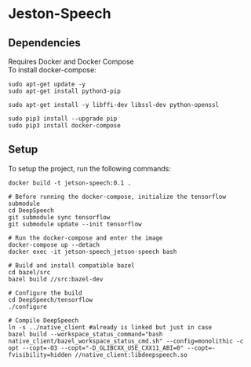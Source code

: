 # Jeston-Speech

## Dependencies
Requires Docker and Docker Compose  
To install docker-compose:  
```
sudo apt-get update -y
sudo apt-get install python3-pip

sudo apt-get install -y libffi-dev libssl-dev python-openssl

sudo pip3 install --upgrade pip
sudo pip3 install docker-compose
```

## Setup
To setup the project, run the following commands:  
```
docker build -t jetson-speech:0.1 .

# Before running the docker-compose, initialize the tensorflow submodule
cd DeepSpeech
git submodule sync tensorflow
git submodule update --init tensorflow

# Run the docker-compose and enter the image
docker-compose up --detach
docker exec -it jetson-speech_jetson-speech bash

# Build and install compatible bazel
cd bazel/src
bazel build //src:bazel-dev

# Configure the build
cd DeepSpeech/tensorflow
./configure

# Compile DeepSpeech
ln -s ../native_client #already is linked but just in case
bazel build --workspace_status_command="bash native_client/bazel_workspace_status_cmd.sh" --config=monolithic -c opt --copt=-O3 --copt="-D_GLIBCXX_USE_CXX11_ABI=0" --copt=-fvisibility=hidden //native_client:libdeepspeech.so

```